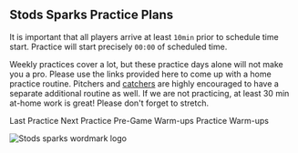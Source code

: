 ## Stods Sparks Practice Plans

<auro-alert type="information" style="margin-bottom: 2rem">
It is important that all players arrive at least <code>10min</code> prior to schedule time start. Practice will start precisely <code>00:00</code> of scheduled time.
</auro-alert>

Weekly practices cover a lot, but these practice days alone will not make you a pro. Please use the links provided here to come up with a home practice routine. Pitchers and [catchers](/catchingdrills) are highly encouraged to have a separate additional routine as well. If we are not practicing, at least 30 min at-home work is great! Please don't forget to stretch.

<auro-hyperlink type="cta" relative href="/blog/practice008">
  <auro-icon category="interface" name="chevron-left" customColor style="line-height: 1"></auro-icon> Last Practice
</auro-hyperlink>
<auro-hyperlink type="cta" relative href="/blog/practice009">
  Next Practice <auro-icon category="interface" name="chevron-right" customColor style="line-height: 1"></auro-icon>
</auro-hyperlink>

<auro-hyperlink type="cta" relative href="/gamewarmups">
  Pre-Game Warm-ups
</auro-hyperlink>
<auro-hyperlink type="cta" relative href="/blog/warmups">
  Practice Warm-ups
</auro-hyperlink>

![Stods sparks wordmark logo](/images/sparks-wordmark.png)


<link rel="stylesheet" href="https://unpkg.com/@alaskaairux/design-tokens@latest/dist/tokens/CSSCustomProperties.css" />
<link rel="stylesheet" href="https://unpkg.com/@alaskaairux/webcorestylesheets@latest/dist/bundled/essentials.css" />

<script src="https://unpkg.com/@aurodesignsystem/auro-alert@latest/dist/auro-alert__bundled.js" type="module"></script>
